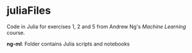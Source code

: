 # juliaFiles
Code in Julia for exercises 1, 2 and 5 from Andrew Ng's _Machine Learning_ course.

**ng-ml**: Folder contains Julia scripts and notebooks
